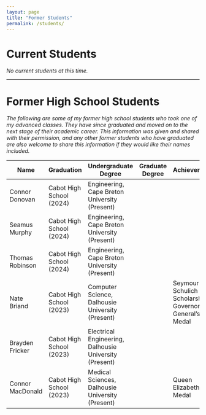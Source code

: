 ```yaml
---
layout: page
title: "Former Students"
permalink: /students/
---
```


# Current Students

*No current students at this time.*

---

# Former High School Students

*The following are some of my former high school students who took one of my advanced classes. They have since graduated and moved on to the next stage of their academic career. This information was given and shared with their permission, and any other former students who have graduated are also welcome to share this information if they would like their names included.*

| Name             | Graduation              | Undergraduate Degree                             | Graduate Degree                              | Achievements                             |
|------------------|-------------------------|--------------------------------------------------|---------------------------------------------|------------------------------------------|
| Connor Donovan   | Cabot High School (2024) | Engineering, Cape Breton University (Present)    |                                             |                                          |
| Seamus Murphy    | Cabot High School (2024) | Engineering, Cape Breton University (Present)    |                                             |                                          |
| Thomas Robinson  | Cabot High School (2024) | Engineering, Cape Breton University (Present)    |                                             |                                          |
| Nate Briand      | Cabot High School (2023) | Computer Science, Dalhousie University (Present) |                                             | Seymour Schulich Scholarship, Governor General’s Medal |
| Brayden Fricker  | Cabot High School (2023) | Electrical Engineering, Dalhousie University (Present) |                                        |                                          |
| Connor MacDonald | Cabot High School (2023) | Medical Sciences, Dalhousie University (Present)  |                                             | Queen Elizabeth II Medal                 |